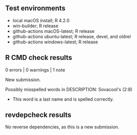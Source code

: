 ## Test environments

- local macOS install; R 4.2.0
- win-builder; R release
- github-actions macOS-latest; R release
- github-actions ubuntu-latest; R release, devel, and oldrel
- github-actions windows-latest; R release

## R CMD check results

0 errors | 0 warnings | 1 note

New submission.

Possibly misspelled words in DESCRIPTION:
  Sovacool's (2:8)
  
  - This word is a last name and is spelled correctly.

## revdepcheck results

No reverse dependencies, as this is a new submission.
